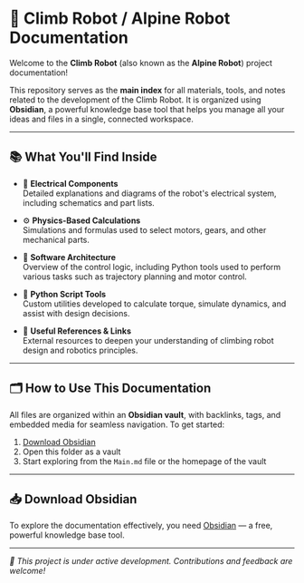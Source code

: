 # 🤖 Climb Robot / Alpine Robot Documentation

Welcome to the **Climb Robot** (also known as the **Alpine Robot**) project documentation!

This repository serves as the **main index** for all materials, tools, and notes related to the development of the Climb Robot. It is organized using **Obsidian**, a powerful knowledge base tool that helps you manage all your ideas and files in a single, connected workspace.

---

## 📚 What You'll Find Inside

- 🧩 **Electrical Components**  
  Detailed explanations and diagrams of the robot's electrical system, including schematics and part lists.

- ⚙️ **Physics-Based Calculations**  
  Simulations and formulas used to select motors, gears, and other mechanical parts.

- 🧠 **Software Architecture**  
  Overview of the control logic, including Python tools used to perform various tasks such as trajectory planning and motor control.

- 🧪 **Python Script Tools**  
  Custom utilities developed to calculate torque, simulate dynamics, and assist with design decisions.

- 🔗 **Useful References & Links**  
  External resources to deepen your understanding of climbing robot design and robotics principles.

---

## 🗂️ How to Use This Documentation

All files are organized within an **Obsidian vault**, with backlinks, tags, and embedded media for seamless navigation. To get started:

1. [Download Obsidian](https://obsidian.md/download)
2. Open this folder as a vault
3. Start exploring from the `Main.md` file or the homepage of the vault

---

## 📥 Download Obsidian

To explore the documentation effectively, you need [Obsidian](https://obsidian.md/download) — a free, powerful knowledge base tool.

---

_🚧 This project is under active development. Contributions and feedback are welcome!_

